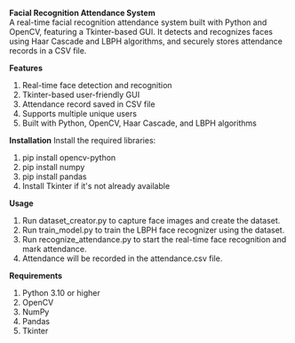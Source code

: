 **Facial Recognition Attendance System**<br>
A real-time facial recognition attendance system built with Python and OpenCV, featuring a Tkinter-based GUI. It detects and recognizes faces using Haar Cascade and LBPH algorithms, and securely stores attendance records in a CSV file.<br>

**Features**
1. Real-time face detection and recognition
2. Tkinter-based user-friendly GUI
3. Attendance record saved in CSV file
4. Supports multiple unique users
5. Built with Python, OpenCV, Haar Cascade, and LBPH algorithms<br>

**Installation**
Install the required libraries:
1. pip install opencv-python
2. pip install numpy
3. pip install pandas
4. Install Tkinter if it's not already available<br>

**Usage**
1. Run dataset_creator.py to capture face images and create the dataset.
2. Run train_model.py to train the LBPH face recognizer using the dataset.
3. Run recognize_attendance.py to start the real-time face recognition and mark attendance.
4. Attendance will be recorded in the attendance.csv file.<br>

**Requirements**
1. Python 3.10 or higher
2. OpenCV
3. NumPy
4. Pandas
5. Tkinter




